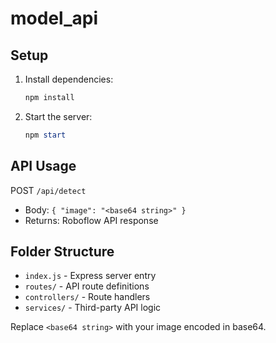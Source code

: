 # model_api

## Setup

1. Install dependencies:
   ```powershell
   npm install
   ```
2. Start the server:
   ```powershell
   npm start
   ```

## API Usage

POST `/api/detect`

- Body: `{ "image": "<base64 string>" }`
- Returns: Roboflow API response

## Folder Structure

- `index.js` - Express server entry
- `routes/` - API route definitions
- `controllers/` - Route handlers
- `services/` - Third-party API logic

Replace `<base64 string>` with your image encoded in base64.
